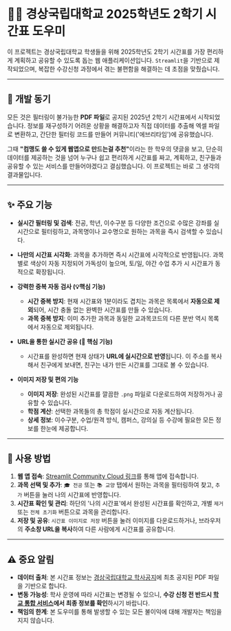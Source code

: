 # 👨‍💻 경상국립대학교 2025학년도 2학기 시간표 도우미

이 프로젝트는 경상국립대학교 학생들을 위해 2025학년도 2학기 시간표를 가장 편리하게 계획하고 공유할 수 있도록 돕는 웹 애플리케이션입니다. `Streamlit`을 기반으로 제작되었으며, 복잡한 수강신청 과정에서 겪는 불편함을 해결하는 데 초점을 맞췄습니다.

---

## 🤔 개발 동기

모든 것은 필터링이 불가능한 **PDF 파일**로 공지된 2025년 2학기 시간표에서 시작되었습니다. 정보를 재구성하기 어려운 상황을 해결하고자 직접 데이터를 추출해 엑셀 파일로 변환하고, 간단한 필터링 코드를 만들어 커뮤니티('에브리타임')에 공유했습니다.

그때 <b>"컴맹도 쓸 수 있게 웹앱으로 만드는걸 추천"</b>이라는 한 학우의 댓글을 보고, 단순히 데이터를 제공하는 것을 넘어 누구나 쉽고 편리하게 시간표를 짜고, 계획하고, 친구들과 공유할 수 있는 서비스를 만들어야겠다고 결심했습니다. 이 프로젝트는 바로 그 생각의 결과물입니다.

---

## ✨ 주요 기능

* **실시간 필터링 및 검색**: 전공, 학년, 이수구분 등 다양한 조건으로 수많은 강좌를 실시간으로 필터링하고, 과목명이나 교수명으로 원하는 과목을 즉시 검색할 수 있습니다.

* **나만의 시간표 시각화**: 과목을 추가하면 즉시 시간표에 시각적으로 반영됩니다. 과목별로 색상이 자동 지정되어 가독성이 높으며, 토/일, 야간 수업 추가 시 시간표가 동적으로 확장됩니다.

* **강력한 중복 자동 검사 (💡핵심 기능)**
    * **시간 중복 방지**: 현재 시간표와 1분이라도 겹치는 과목은 목록에서 **자동으로 제외**되어, 시간 충돌 없는 완벽한 시간표를 만들 수 있습니다.
    * **과목 중복 방지**: 이미 추가한 과목과 동일한 교과목코드의 다른 분반 역시 목록에서 자동으로 제외됩니다.

* **URL을 통한 실시간 공유 (🔗 핵심 기능)**
    * 시간표를 완성하면 현재 상태가 **URL에 실시간으로 반영**됩니다. 이 주소를 복사해서 친구에게 보내면, 친구는 내가 만든 시간표를 그대로 볼 수 있습니다.

* **이미지 저장 및 편의 기능**
    * **이미지 저장**: 완성된 시간표를 깔끔한 `.png` 파일로 다운로드하여 저장하거나 공유할 수 있습니다.
    * **학점 계산**: 선택한 과목들의 총 학점이 실시간으로 자동 계산됩니다.
    * **상세 정보**: 이수구분, 수업/원격 방식, 캠퍼스, 강의실 등 수강에 필요한 모든 정보를 한눈에 제공합니다.

---

## 🚀 사용 방법

1.  **웹 앱 접속**: [Streamlit Community Cloud 링크](https://gnu-timetable-maker.streamlit.app)를 통해 앱에 접속합니다.
2.  **과목 선택 및 추가**: `🎓 전공` 또는 `📚 교양` 탭에서 원하는 과목을 필터링하여 찾고, `추가` 버튼을 눌러 나의 시간표에 반영합니다.
3.  **시간표 확인 및 관리**: 하단의 '나의 시간표'에서 완성된 시간표를 확인하고, 개별 `제거` 또는 `전체 초기화` 버튼으로 과목을 관리합니다.
4.  **저장 및 공유**: `시간표 이미지로 저장` 버튼을 눌러 이미지를 다운로드하거나, 브라우저의 **주소창 URL을 복사**하여 다른 사람에게 시간표를 공유합니다.

---

## ⚠️ 중요 알림

* **데이터 출처**: 본 시간표 정보는 [경상국립대학교 학사공지](https://www.gnu.ac.kr/main/na/ntt/selectNttInfo.do?mi=1127&bbsId=1029&nttSn=2547228)에 최초 공지된 PDF 파일을 기반으로 합니다.
* **변동 가능성**: 학사 운영에 따라 시간표는 변경될 수 있으니, **수강 신청 전 반드시 [학교 통합 서비스](https://my.gnu.ac.kr)에서 최종 정보를 확인**하시기 바랍니다.
* **책임의 한계**: 본 도우미를 통해 발생할 수 있는 모든 불이익에 대해 개발자는 책임을 지지 않습니다.
